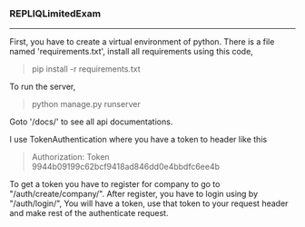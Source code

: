 ### REPLIQLimitedExam

------------

First, you have to create a virtual environment of python. There is a file named 'requirements.txt', install all requirements using this code,
> pip install -r requirements.txt

To run the server,

> python manage.py runserver

Goto '/docs/' to see all api documentations.

I use TokenAuthentication where you have a token to header like this
> Authorization: Token 9944b09199c62bcf9418ad846dd0e4bbdfc6ee4b

To get a token you have to register for company to go to "/auth/create/company/".
After register, you have to login using by "/auth/login/",
You will have a token, use that token to your request header and make rest of the authenticate request.